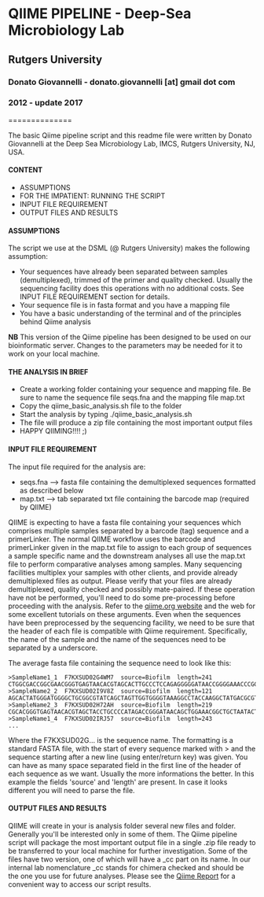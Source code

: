 # QIIME PIPELINE - Deep-Sea Microbiology Lab
## Rutgers University
### Donato Giovannelli - donato.giovannelli [at] gmail dot com
### 2012 - update 2017
==============

The basic Qiime pipeline script and this readme file were written by Donato Giovannelli at the Deep Sea Microbiology Lab, IMCS, Rutgers University, NJ, USA.

#### CONTENT
- ASSUMPTIONS
- FOR THE IMPATIENT: RUNNING THE SCRIPT
- INPUT FILE REQUIREMENT
- OUTPUT FILES AND RESULTS

#### ASSUMPTIONS
The script we use at the DSML (@ Rutgers University) makes the following assumption:
- Your sequences have already been separated between samples (demultiplexed), trimmed
of the primer and quality checked. Usually the sequencing facility does this operations
with no additional costs. See INPUT FILE REQUIREMENT section for details.
- Your sequence file is in fasta format and you have a mapping file
- You have a basic understanding of the terminal and of the principles behind Qiime analysis

**NB** This version of the Qiime pipeline has been designed to be used on our bioinformatic server. Changes to the parameters may be needed for it to work on your local machine.


#### THE ANALYSIS IN BRIEF
- Create a working folder containing your sequence and mapping file. Be sure to name the sequence file seqs.fna and the mapping file map.txt
- Copy the qiime_basic_analysis.sh file to the folder
- Start the analysis by typing ./qiime_basic_analysis.sh
- The file will produce a zip file containing the most important output files
- HAPPY QIIMING!!!! ;)


#### INPUT FILE REQUIREMENT
The input file required for the analysis are:
- seqs.fna --> fasta file containing the demultiplexed sequences formatted as described below
- map.txt --> tab separated txt file containing the barcode map (required by QIIME)

QIIME is expecting to have a fasta file containing your sequences which comprises multiple samples separated by a barcode (tag) sequence and a primerLinker. The normal QIIME workflow uses the barcode and primerLinker given in the map.txt file to assign to each group of sequences a sample specific name and the downstream analyses all use the map.txt file to perform comparative analyses among samples.
Many sequencing facilities multiplex your samples with other clients, and provide already demultiplexed files as output. Please verify that your files are already demultiplexed, quality checked and possibly mate-paired. If these operation have not be performed, you'll need to do some pre-processing before proceeding with the analysis. Refer to the [qiime.org website](www.qiime.org) and the web for some excellent tutorials on these arguments.
Even when the sequences have been preprocessed by the sequencing facility, we need to be sure that the header of each file is compatible with Qiime requirement. Specifically, the name of the sample and the name of the sequences need to be separated by a underscore.

The average fasta file containing the sequence need to look like this:
```
>SampleName1_1	F7KXSUD02G4WM7	source=Biofilm	length=241
CTGGCGACCGGCGAACGGGTGAGTAACACGTAGCACTTGCCCTCCAGAGGGGGATAACCGGGGAAACCCGGGCTAATACCCCATACACCCGAGAGGGGAAAGGTTCAGCCGATAGGCTGTTCCGCTGCGGGATGGGGCTGCGGCCTATCAGCTAGTTGGTGGGGTAACGGCCTACCAAGGCGATGACGGGTAGCTGGCCTGAGAGGATGATCAGCCACACTGGGACTGAGACACGGCCCAG			
>SampleName2_2	F7KXSUD02I9V8Z	source=Biofilm	length=121
AGCACTATGGGATGGGGCTGCGGCGTATCAGCTAGTTGGTGGGGTAAAGGCCTACCAAGGCTATGACGCGTAGCTGGTCTGAGAGGATGATCAGCCACACTGGAACTGAGACACGGTCCAG			
>SampleName2_3	F7KXSUD02H72AH	source=Biofilm	length=219
CGCACGGGTGAGTAACACGTAGCTACCTGCCCCATAGACCGGGATAACAGCTGGAAACGGCTGCTAATACTGGATACTCCCTACGGGGGAAATGCTTTTGCGCTATGGGATGGGGCTGCGGCGTATCAGCTAGTTGGTAAGGTAACGGCTTATCAAGGCTATGACGCGTAGCTGGTCTGAGAGGATGATCAGCCACACTGGAACTGAGACACGGTCCAG			
>SampleName1_4	F7KXSUD02IRJ57	source=Biofilm	length=243
...
```

Where the F7KXSUD02G... is the sequence name. The formatting is a standard FASTA file, with the start of every sequence marked with > and the sequence starting after a new line (using enter/return key) was given. You can have as many space separated field in the first line of the header of each sequence as we want. Usually the more informations the better. In this example the fields 'source' and 'length' are present. In case it looks different you will need to parse the file.


#### OUTPUT FILES AND RESULTS
QIIME will create in your is analysis folder several new files and folder. Generally you'll be interested only in some of them. The Qiime pipeline script will package the most important output file in a single .zip file ready to be transferred to your local machine for further investigation. Some of the files have two version, one of which will have a \_cc part on its name. In our internal lab nomenclature \_cc stands for chimera checked and should be the one you use for future analyses. Please see the [Qiime Report](https://github.com/dgiovannelli/QiimeReport) for a convenient way to access our script results.
